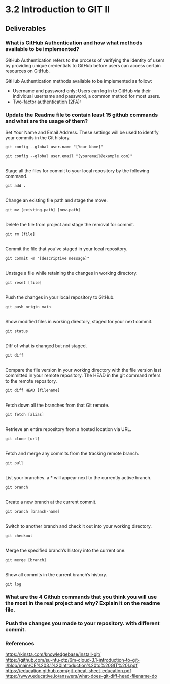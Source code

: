 ﻿# 3.2 Introduction to GIT II

## Deliverables

### What is GitHub Authentication and how what methods available to be implemented?

GitHub Authentication refers to the process of verifying the identity of users by providing unique credentials to GitHub before users can access certain resources on GitHub.

GitHub Authentication methods available to be implemented as follow:
* Username and password only: Users can log in to GitHub via their individual username and password, a common method for most users.
* Two-factor authentication (2FA): 
  

### Update the Readme file to contain least 15 github commands and what are the usage of them?

Set Your Name and Email Address. These settings will be used to identify your commits in the Git history.
``````````````````````````````````````````````````````````````````````````````````````````````````````````
git config --global user.name "[Your Name]"
``````````````````````````````````````````````````````````````````````````````````````````````````````````

``````````````````````````````````````````````````````````````````````````````````````````````````````````
git config --global user.email "[youremail@example.com]"
``````````````````````````````````````````````````````````````````````````````````````````````````````````
\
Stage all the files for commit to your local repository by the following command.
`````````````````````````````````````````````````````````````````````````````````````
git add .
`````````````````````````````````````````````````````````````````````````````````````
\
Change an existing file path and stage the move.
`````````````````````````````````````````````````
git mv [existing-path] [new-path]
`````````````````````````````````````````````````
\
Delete the file from project and stage the removal for commit.
```````````````````````````````````````````````````````````````
git rm [file]
```````````````````````````````````````````````````````````````
\
Commit the file that you’ve staged in your local repository.
`````````````````````````````````````````````````````````````
git commit -m "[descriptive message]"
`````````````````````````````````````````````````````````````
\
Unstage a file while retaining the changes in working directory.
```````````````````````````````````````````````````````````````
git reset [file]
```````````````````````````````````````````````````````````````
\
Push the changes in your local repository to GitHub.
`````````````````````````````````````````````````````
git push origin main
`````````````````````````````````````````````````````
\
Show modified files in working directory, staged for your next commit.
``````````````````````````````````````````````````````````````````````
git status
``````````````````````````````````````````````````````````````````````
\
Diff of what is changed but not staged.
````````````````````````````````````````
git diff
````````````````````````````````````````
\
Compare the file version in your working directory with the file version last committed in your remote repository. The HEAD in the git command refers to the remote repository.
```````````````````````````````````````````````````````````````````````````````````````````````````````````````````````````````````````````````````````````````````````````````
git diff HEAD [filename]
```````````````````````````````````````````````````````````````````````````````````````````````````````````````````````````````````````````````````````````````````````````````
\
Fetch down all the branches from that Git remote.
``````````````````````````````````````````````````
git fetch [alias]
``````````````````````````````````````````````````
\
Retrieve an entire repository from a hosted location via URL.
`````````````````````````````````````````````````````````````
git clone [url]
`````````````````````````````````````````````````````````````
\
Fetch and merge any commits from the tracking remote branch.
````````````````````````````````````````````````````````````
git pull
````````````````````````````````````````````````````````````
\
List your branches. a * will appear next to the currently active branch.
````````````````````````````````````````````````````````````````````````
git branch
````````````````````````````````````````````````````````````````````````
\
Create a new branch at the current commit.
``````````````````````````````````````````
git branch [branch-name]
``````````````````````````````````````````
\
Switch to another branch and check it out into your working directory.
``````````````````````````````````````````````````````````````````````
git checkout
``````````````````````````````````````````````````````````````````````
\
Merge the specified branch’s history into the current one.
``````````````````````````````````````````````````````````
git merge [branch]
``````````````````````````````````````````````````````````
\
Show all commits in the current branch’s history.
`````````````````````````````````````````````````
git log
`````````````````````````````````````````````````
### What are the 4 Github commands that you think you will use the most in the real project and why? Explain it on the readme file.

### Push the changes you made to your repository. with different commit.


















### References
https://kinsta.com/knowledgebase/install-git/
\
https://github.com/su-ntu-ctp/6m-cloud-3.1-introduction-to-git-i/blob/main/CE%203.1%20Introduction%20to%20GIT%20I.pdf
\
https://education.github.com/git-cheat-sheet-education.pdf
\
https://www.educative.io/answers/what-does-git-diff-head-filename-do
